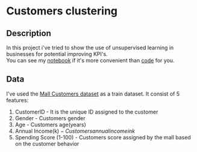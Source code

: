 # Customers clustering
## Description
In this project i've tried to show the use of unsupervised learning in businesses for potential improving KPI's.\
You can see my [notebook](https://github.com/Egor-Cherevan/Customers_clustering/blob/main/Notebook/Customers_segmentation%20.ipynb) if it's more convenient than [code](https://github.com/Egor-Cherevan/Customers_clustering/blob/main/code.py) for you.
## Data
I've used the [Mall Customers dataset](https://github.com/Egor-Cherevan/Customers_clustering/blob/main/mall_customers.csv) as a train dataset. It consist of 5 features:
1.  CustomerID - It is the unique ID assigned to the customer
2.  Gender - Customers gender
3.  Age - Customers age(years)
4.  Annual Income(k$) - Customers annual income in k$
5.  Spending Score (1-100) - Customers score assigned by the mall based on the customer behavior
